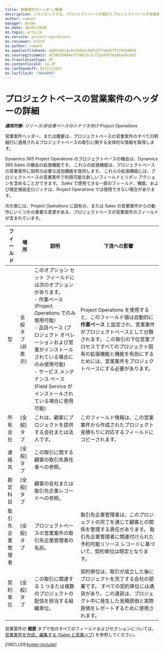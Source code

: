 ```yaml
---
title: 営業案件のヘッダー/概要
description: このトピックでは、プロジェクトベースの取引とプロジェクトベースの営業案件明細行について説明します。
author: rumant
manager: Annbe
ms.date: 10/01/2020
ms.topic: article
ms.service: project-operations
ms.reviewer: kfend
ms.author: rumant
ms.openlocfilehash: ab8016014c0af60d1c0dfd37fdd457f279fb8059
ms.sourcegitcommit: df30839484ef278675c5c712af0f7ba66ed9cdd3
ms.translationtype: HT
ms.contentlocale: ja-JP
ms.lasthandoff: 03/17/2021
ms.locfileid: "5664095"
---
```

# <a name="header-details-for-project-based-opportunities"></a>プロジェクトベースの営業案件のヘッダーの詳細

_**適用対象:** リソース/非在庫ベースのシナリオ向け Project Operations_


営業案件ヘッダー、または概要は、プロジェクトベースの営業案件のすべての明細行に適用されるプロジェクトベースの取引に関する全体的な情報を取得します。

Dynamics 365 Project Operations のプロジェクトベースの機会は、Dynamics 365 Sales の機会の拡張機能です。 これらの拡張機能は、プロジェクトベースの営業案件に固有の必要な追加機能を提供します。 これらの拡張機能には、プロジェクトベースの営業案件で利用可能な新しいフィールドとリボン アクションを含めることができます。 Sales で使用できる一部のフィールド、機能、および規定値設定ロジックは、Project Operations では使用できない場合があります。

次の表には、Project Operations に固有の、または Sales の営業案件からの動作にいくつかの重要な変更がある、プロジェクトベースの営業案件のフィールドが含まれています。

| **フィールド** | **場所** | **説明** | **下流への影響** |
| --- | --- | --- | --- |
| 型 | 全般タブ (非表示) | このオプション セット フィールドには次のオプションがあります。</br>- 作業ベース (Project Operations でのみ使用可能)</br>- 品目ベース (プロジェクト オペレーションおよび営業がインストールされている場合にのみ使用可能)</br>- サービス メンテナンス ベース (Field Service がインストールされている場合に使用可能) | Project Operations を使用すると、このフィールド値は自動的に **作業ベース** と設定され、営業案件がプロジェクトベースとして分類されます。 この取引の下位営業プロセスですべてのプロジェクト固有の拡張機能と機能を有効にするためには、営業案件をプロジェクトベースにする必要があります。 |
| 所有会社 | [全般] タブ | これは、顧客にプロジェクトを提供する会社または法人です。 | このフィールド情報は、この営業案件から作成されたプロジェクト見積もりに対応するフィールドにコピーされます。 |
| 連絡先 | [全般] タブ | この取引に関する顧客の取引先責任者への参照。 | |
| 勘定科目 | [全般] タブ | 顧客の会社または取引先企業レコードへの参照。 | |
| 取引先企業管理者 | [全般] タブ | プロジェクトベースの営業案件の取引先企業管理者の名前。 | 取引先企業管理者は、このプロジェクトの完了を通じて顧客との関係を管理する責任があります。 取引先企業管理者に関連付けられた予約可能リソース レコードに基づいて、契約単位は既定となります。 |
| 契約単位 | [全般] タブ | この取引に関連する 1 つまたは複数のプロジェクトの配信を担当する組織単位。 | 契約単位は、取引が成立した後にプロジェクトを完了する会社の部署です。 すべての契約単位には通貨があり、この通貨は、プロジェクト中に発生した見積原価と実際原価をレポートするために使用されます。 |

営業案件の **概要** タブで他のすべてのフィールドおよびセクションについては、[営業案件を作成、編集する (Sales と営業ハブ)](https://docs.microsoft.com/dynamics365/sales-enterprise/create-edit-opportunity-sales) を参照してください。


[!INCLUDE[footer-include](../includes/footer-banner.md)]

